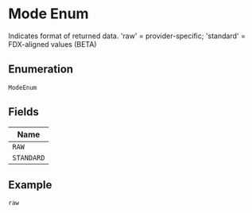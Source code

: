 
# Mode Enum

Indicates format of returned data.
'raw' = provider-specific;
'standard' = FDX-aligned values (BETA)

## Enumeration

`ModeEnum`

## Fields

| Name |
|  --- |
| `RAW` |
| `STANDARD` |

## Example

```
raw
```

